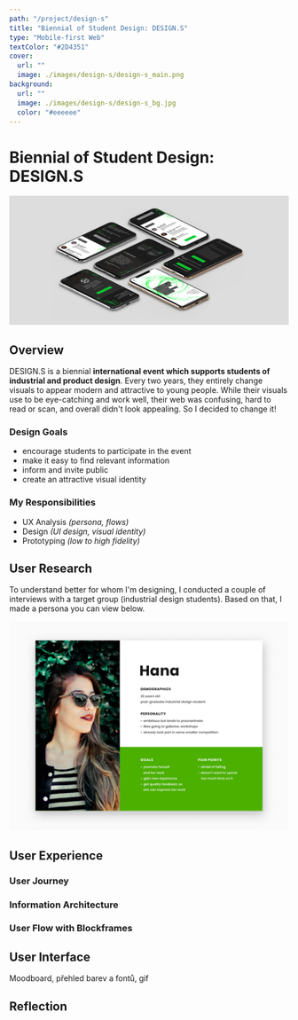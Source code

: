 ```yaml
---
path: "/project/design-s"
title: "Biennial of Student Design: DESIGN.S"
type: "Mobile-first Web"
textColor: "#2D4351"
cover:
  url: ""
  image: ./images/design-s/design-s_main.png
background:
  url: ""
  image: ./images/design-s/design-s_bg.jpg
  color: "#eeeeee"
---
```


# Biennial of Student Design: DESIGN.S

<full-width color="#dddddd">

  ![Isometric view](./images/design-s/design-s_isometric.jpg)

</full-width>

## Overview

DESIGN.S is a biennial __international event which supports students of industrial and product design__. Every two years, they entirely change visuals to appear modern and attractive to young people. While their visuals use to be eye-catching and work well, their web was confusing, hard to read or scan, and overall didn't look appealing. So I decided to change it!

### Design Goals
* encourage students to participate in the event
* make it easy to find relevant information
* inform and invite public
* create an attractive visual identity

### My Responsibilities
* UX Analysis _(persona, flows)_
* Design _(UI design, visual identity)_
* Prototyping _(low to high fidelity)_

## User Research
To understand better for whom I'm designing, I conducted a couple of interviews with a target group (industrial design students). Based on that, I made a persona you can view below.

![Persona](./images/design-s/persona.jpg)

## User Experience

### User Journey

### Information Architecture

### User Flow with Blockframes

## User Interface

Moodboard, přehled barev a fontů, gif

## Reflection
